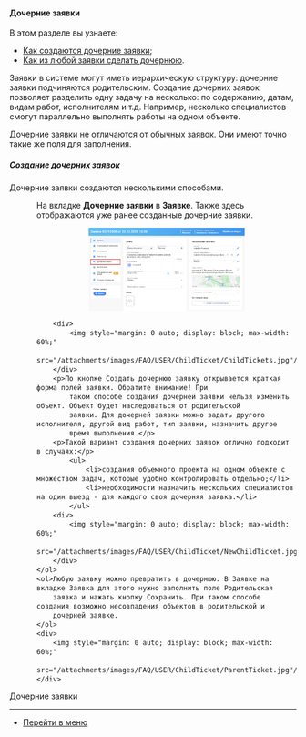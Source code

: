 #### Дочерние заявки
В этом разделе вы узнаете:
<html>
<meta charset="utf-8">
<title>Быстрый переход внутри документа</title>
<ul>
    <li><a href="#ChildTicket1">Как создаются дочерние заявки</a>;</li>
    <li><a href="#ChildTicket2">Как из любой заявки сделать дочернюю</a>.</li>
    <!-- <li><a href="#payment">Отправка Счета на оплату заказчику и оплата Акта.</a></li> -->

</ul>
</html>

<p>Заявки в системе могут иметь иерархическую структуру: дочерние заявки подчиняются родительским.
    Создание дочерних заявок позволяет разделить одну задачу на несколько: по содержанию, датам, видам работ,
    исполнителям и т.д. Например, несколько специалистов смогут параллельно выполнять работы на одном объекте.
</p>
<p>Дочерние заявки не отличаются от обычных заявок. Они имеют точно такие же поля для заполнения.</p>

<h5 id="act">Создание дочерних заявок</h5>
<p>Дочерние заявки создаются несколькими способами.</p>
<ul>
    <ol>На вкладке <strong>Дочерние заявки</strong> в <strong>Заявке</strong>.
        Также здесь отображаются уже ранее созданные дочерние заявки.
        <p>
        <div>
            <img style="margin: 0 auto; display: block; max-width: 60%;"
                 src="/attachments/images/FAQ/USER/ChildTicket/ChildTicket.jpg"/>
        </div>
        </p>

        <div>
            <img style="margin: 0 auto; display: block; max-width: 60%;"
                 src="/attachments/images/FAQ/USER/ChildTicket/ChildTickets.jpg"/>
        </div>
        <p>По кнопке Создать дочернюю заявку открывается краткая форма полей заявки. Обратите внимание! При
            таком способе создания дочерней заявки нельзя изменить объект. Объект будет наследоваться от родительской
            заявки. Для дочерней заявки можно задать другого исполнителя, другой вид работ, тип заявки, назначить другое
            время выполнения.</p>
        <p>Такой вариант создания дочерних заявок отлично подходит в случаях:</p>
            <ul>
                <li>создания объемного проекта на одном объекте с множеством задач, которые удобно контролировать отдельно;</li>
                <li>необходимости назначить нескольких специалистов на один выезд - для каждого своя дочерняя заявка.</li>
            </ul>
        <div>
            <img style="margin: 0 auto; display: block; max-width: 60%;"
                 src="/attachments/images/FAQ/USER/ChildTicket/NewChildTicket.jpg"/>
        </div>
    </ol>
    <ol>Любую заявку можно превратить в дочернюю. В Заявке на вкладке Заявка для этого нужно заполнить поле Родительская
        заявка и нажать кнопку Сохранить. При таком способе создания возможно несовпадения объектов в родительской и
        дочерней заявке.
    </ol>
    <div>
        <img style="margin: 0 auto; display: block; max-width: 60%;"
             src="/attachments/images/FAQ/USER/ChildTicket/ParentTicket.jpg"/>
    </div>
</ul>
<p>Дочерние заявки </p>


____
- [Перейти в меню](http://wiki.hubex.ru)
